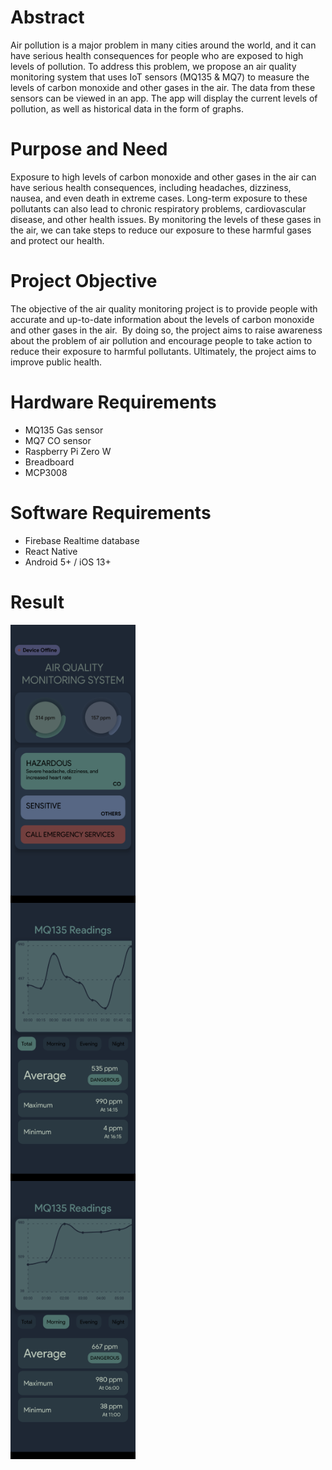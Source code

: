 # Abstract

Air pollution is a major problem in many cities around the world, and it can have serious health consequences for people who are exposed to high levels of pollution. To address this problem, we propose an air quality monitoring system that uses IoT sensors (MQ135 & MQ7) to measure the levels of carbon monoxide and other gases in the air. The data from these sensors can be viewed in an app. The app will display the current levels of pollution, as well as historical data in the form of graphs.

# Purpose and Need

Exposure to high levels of carbon monoxide and other gases in the air can have serious health consequences, including headaches, dizziness, nausea, and even death in extreme cases. Long-term exposure to these pollutants can also lead to chronic respiratory problems, cardiovascular disease, and other health issues. By monitoring the levels of these gases in the air, we can take steps to reduce our exposure to these harmful gases and protect our health.

# Project Objective

The objective of the air quality monitoring project is to provide people with accurate and up-to-date information about the levels of carbon monoxide and other gases in the air.  By doing so, the project aims to raise awareness about the problem of air pollution and encourage people to take action to reduce their exposure to harmful pollutants. Ultimately, the project aims to improve public health.

# Hardware Requirements

- MQ135 Gas sensor
- MQ7 CO sensor
- Raspberry Pi Zero W
- Breadboard
- MCP3008

# Software Requirements

- Firebase Realtime database
- React Native
- Android 5+ / iOS 13+

# Result

<div style="display: flex; justify-content : space-between; align-items : center;">
  <div style="display: flex; flex-direction: column;">
    <img src="Home.png" alt="Image 1" width="200px" />
  <div>
  <div style="display: flex; flex-direction: column;">
   <img src="1.png" alt="Image 1" width="200px" />
  <div>
  <div style="display: flex; flex-direction: column;">
     <img src="2.png" alt="Image 1" width="200px" />
  <div>
</div>
